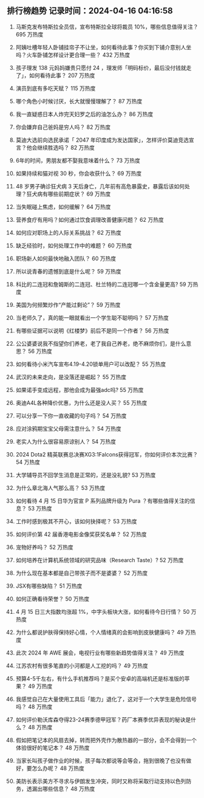 
## 排行榜趋势 记录时间：2024-04-16 04:16:58
  
  1. 马斯克发布特斯拉全员信，宣布特斯拉全球将裁员 10%，哪些信息值得关注？ 695 万热度
    
  2. 阿姨吐槽年轻人卧铺挂帘子不让坐，如何看待此事？你买到下铺介意别人坐吗？火车卧铺怎样设计更合理一些？ 432 万热度
    
  3. 孩子理发 138 元妈妈嫌贵只愿付 24 ，理发师「明码标价，最后没付钱就走了」，如何看待此事？ 207 万热度
    
  4. 演员到底有多吃天赋？ 115 万热度
    
  5. 哪个角色小时候讨厌，长大就慢慢理解了？ 87 万热度
    
  6. 我一直疑惑日本人炸完天妇罗之后的油怎么办？ 86 万热度
    
  7. 你会嫌弃自己爸妈是穷人吗？ 82 万热度
    
  8. 莫迪大选前向选民承诺「 2047 年印度成为发达国家」，怎样评价莫迪竞选宣言？他会继续胜选吗？ 82 万热度
    
  9. 6年的时间，男朋友都不娶我意味着什么？ 73 万热度
    
  10. 如果持续和猫对视 30 秒，你会收获什么？ 69 万热度
    
  11. 48 岁男子确诊狂犬病 3 天后身亡，几年前有高危暴露史，暴露后该如何处理？狂犬病有哪些前期症状？ 69 万热度
    
  12. 当失眠碰上焦虑，如何缓解？ 64 万热度
    
  13. 营养食疗有用吗？如何通过饮食调理改善健康问题？ 62 万热度
    
  14. 如何应对职场上的人际关系挑战？ 62 万热度
    
  15. 缺乏经验时，如何处理工作中的难题？ 60 万热度
    
  16. 职场新人如何最快地融入团队？ 60 万热度
    
  17. 所以说青春的遗憾到底是什么呢？ 59 万热度
    
  18. 科比的二连冠和詹姆斯的二连冠、杜兰特的二连冠哪一个含金量更高? 59 万热度
    
  19. 美国为何频繁炒作“产能过剩论”？ 59 万热度
    
  20. 当老师久了，真的能一眼就看出一个学生聪不聪明吗？ 57 万热度
    
  21. 有哪些证据可以说明《红楼梦》前后不是同一个作者？ 56 万热度
    
  22. 公公婆婆说我不指望你们养老，老了我自己养老，绝不麻烦你们，是什么意思？ 56 万热度
    
  23. 如何看待小米汽车宣布4.19-4.20锁单用户可以改配？ 55 万热度
    
  24. 武汉的未来走向，是没落还是崛起？ 55 万热度
    
  25. 如果诺手变成远程，那他会成为最强adc吗? 55 万热度
    
  26. 奥迪A4L各种降价优惠，为什么还是没人买？ 55 万热度
    
  27. 可以分享一下你一直收藏的句子吗？ 54 万热度
    
  28. 应对涂鸦期宝宝父母需注意什么？ 54 万热度
    
  29. 老实人为什么很容易原谅别人？ 54 万热度
    
  30. 2024 Dota2 精英联赛总决赛XG3:1Falcons获得冠军，你如何评价本次比赛？ 54 万热度
    
  31. 大学辅导员不回学生消息是正常的，还是没礼貌? 53 万热度
    
  32. 为什么章北海人气那么高？ 53 万热度
    
  33. 如何看待 4 月 15 日华为官宣 P 系列品牌升级为 Pura ？有哪些值得关注的信息？ 53 万热度
    
  34. 工作时感到极其不开心，该如何抉择呢？ 53 万热度
    
  35. 如何评价第 42 届香港电影金像奖获奖名单？ 52 万热度
    
  36. 宠物好养吗？ 52 万热度
    
  37. 如何培养在计算机系统领域的研究品味（Research Taste）? 52 万热度
    
  38. 为什么现在基本都是自己带孩子而不是婆婆？ 52 万热度
    
  39. JSX有哪些缺陷？ 51 万热度
    
  40. 如何正确看待荣誉？ 50 万热度
    
  41. 4 月 15 日三大指数均涨超 1%，中字头板块大涨，如何看待今日行情？ 50 万热度
    
  42. 为什么都说护肤得保持好心情，个人情绪真的会影响到皮肤健康吗？ 49 万热度
    
  43. 此次 2024 年 AWE 展会，电视行业有哪些新趋势值得关注？ 49 万热度
    
  44. 江苏农村有很多笔直的小河都是人工挖的吗？ 49 万热度
    
  45. 预算4-5千左右，有什么手机推荐吗？是买个安卓的高端机还是标准版的苹果？ 49 万热度
    
  46. 我感觉自己在大量使用工具后「能力」退化了，这对于一个大学生是危险信号吗？ 48 万热度
    
  47. 如何评价勒沃库森夺得23-24赛季德甲冠军？药厂本赛季优异表现的秘诀是什么？ 48 万热度
    
  48. 假如把笔记本的风扇去掉，转而把外壳作为散热器的一部分，会不会得到一个体验很好的笔记本？ 48 万热度
    
  49. 当家长叫孩子做作业的时候，孩子每次都说等会等会，拖到很晚了也没有做好，要怎么办呢？ 48 万热度
    
  50. 美防长表示美方不寻求与伊朗发生冲突，同时又称将采取行动支持以色列防务，透漏出哪些信息？ 48 万热度
    